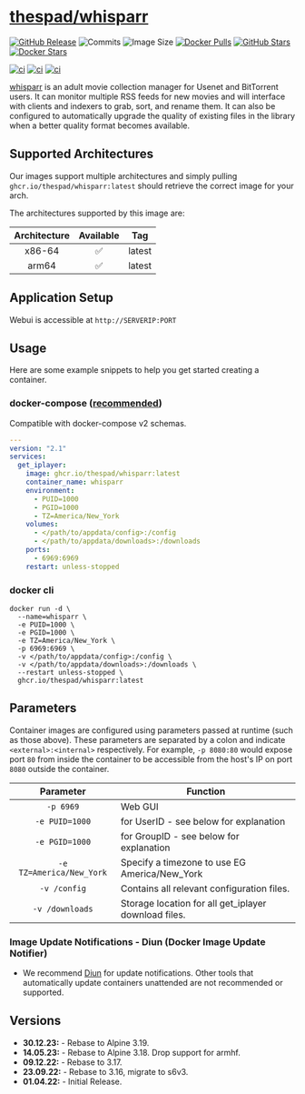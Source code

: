 # [thespad/whisparr](https://github.com/thespad/docker-whisparr)

[![GitHub Release](https://img.shields.io/github/release/thespad/docker-whisparr.svg?color=26689A&labelColor=555555&logoColor=ffffff&style=for-the-badge&logo=github&include_prereleases)](https://github.com/thespad/docker-whisparr/releases)
![Commits](https://img.shields.io/github/commits-since/thespad/docker-whisparr/latest?color=26689A&include_prereleases&logo=github&style=for-the-badge)
![Image Size](https://img.shields.io/docker/image-size/thespad/whisparr/latest?color=26689A&labelColor=555555&logoColor=ffffff&style=for-the-badge&label=Size)
[![Docker Pulls](https://img.shields.io/docker/pulls/thespad/whisparr.svg?color=26689A&labelColor=555555&logoColor=ffffff&style=for-the-badge&label=pulls&logo=docker)](https://hub.docker.com/r/thespad/whisparr)
[![GitHub Stars](https://img.shields.io/github/stars/thespad/docker-whisparr.svg?color=26689A&labelColor=555555&logoColor=ffffff&style=for-the-badge&logo=github)](https://github.com/thespad/docker-whisparr)
[![Docker Stars](https://img.shields.io/docker/stars/thespad/whisparr.svg?color=26689A&labelColor=555555&logoColor=ffffff&style=for-the-badge&label=stars&logo=docker)](https://hub.docker.com/r/thespad/whisparr)

[![ci](https://img.shields.io/github/actions/workflow/status/thespad/docker-whisparr/call-check-and-release.yml?branch=nightly&labelColor=555555&logoColor=ffffff&style=for-the-badge&logo=github&label=Check%20For%20Upstream%20Updates)](https://github.com/thespad/docker-whisparr/actions/workflows/call-check-and-release.yml)
[![ci](https://img.shields.io/github/actions/workflow/status/thespad/docker-whisparr/call-baseimage-update.yml?branch=nightly&labelColor=555555&logoColor=ffffff&style=for-the-badge&logo=github&label=Check%20For%20Baseimage%20Updates)](https://github.com/thespad/docker-whisparr/actions/workflows/call-baseimage-update.yml)
[![ci](https://img.shields.io/github/actions/workflow/status/thespad/docker-whisparr/call-build-image.yml?labelColor=555555&logoColor=ffffff&style=for-the-badge&logo=github&label=Build%20Image)](https://github.com/thespad/docker-whisparr/actions/workflows/call-build-image.yml)

[whisparr](https://github.com/whisparr/whisparr) is an adult movie collection manager for Usenet and BitTorrent users. It can monitor multiple RSS feeds for new movies and will interface with clients and indexers to grab, sort, and rename them. It can also be configured to automatically upgrade the quality of existing files in the library when a better quality format becomes available.

## Supported Architectures

Our images support multiple architectures and simply pulling `ghcr.io/thespad/whisparr:latest` should retrieve the correct image for your arch.

The architectures supported by this image are:

| Architecture | Available | Tag |
| :----: | :----: | ---- |
| x86-64 | ✅ | latest |
| arm64 | ✅ | latest |

## Application Setup

Webui is accessible at `http://SERVERIP:PORT`

## Usage

Here are some example snippets to help you get started creating a container.

### docker-compose ([recommended](https://docs.linuxserver.io/general/docker-compose))

Compatible with docker-compose v2 schemas.

```yaml
---
version: "2.1"
services:
  get_iplayer:
    image: ghcr.io/thespad/whisparr:latest
    container_name: whisparr
    environment:
      - PUID=1000
      - PGID=1000
      - TZ=America/New_York
    volumes:
      - </path/to/appdata/config>:/config
      - </path/to/appdata/downloads>:/downloads
    ports:
      - 6969:6969
    restart: unless-stopped
```

### docker cli

```shell
docker run -d \
  --name=whisparr \
  -e PUID=1000 \
  -e PGID=1000 \
  -e TZ=America/New_York \
  -p 6969:6969 \
  -v </path/to/appdata/config>:/config \
  -v </path/to/appdata/downloads>:/downloads \
  --restart unless-stopped \
  ghcr.io/thespad/whisparr:latest
```

## Parameters

Container images are configured using parameters passed at runtime (such as those above). These parameters are separated by a colon and indicate `<external>:<internal>` respectively. For example, `-p 8080:80` would expose port `80` from inside the container to be accessible from the host's IP on port `8080` outside the container.

| Parameter | Function |
| :----: | --- |
| `-p 6969` | Web GUI |
| `-e PUID=1000` | for UserID - see below for explanation |
| `-e PGID=1000` | for GroupID - see below for explanation |
| `-e TZ=America/New_York` | Specify a timezone to use EG America/New_York |
| `-v /config` | Contains all relevant configuration files. |
| `-v /downloads` | Storage location for all get_iplayer download files. |

### Image Update Notifications - Diun (Docker Image Update Notifier)

* We recommend [Diun](https://crazymax.dev/diun/) for update notifications. Other tools that automatically update containers unattended are not recommended or supported.

## Versions

* **30.12.23:** - Rebase to Alpine 3.19.
* **14.05.23:** - Rebase to Alpine 3.18. Drop support for armhf.
* **09.12.22:** - Rebase to 3.17.
* **23.09.22:** - Rebase to 3.16, migrate to s6v3.
* **01.04.22:** - Initial Release.
